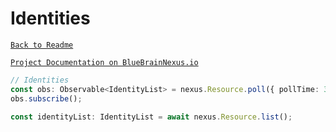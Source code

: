 # Identities

[`Back to Readme`](../../#readme)

[`Project Documentation on BlueBrainNexus.io`](https://bluebrainnexus.io/docs/delta/api/current/iam-identities.html)

```typescript
// Identities
const obs: Observable<IdentityList> = nexus.Resource.poll({ pollTime: 3000 });
obs.subscribe();

const identityList: IdentityList = await nexus.Resource.list();
```
